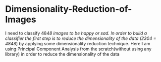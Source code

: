 # Dimensionality-Reduction-of-Images
I need to classify 48*48 images to be happy or sad. In order to build a classifier the first step is to reduce the dimensionality of the data (2304 = 48*48) by applying some dimensionality reduction technique. Here I am using Principal Component Analysis from the scratch(without using any library) in order to reduce the dimensionality of the data
